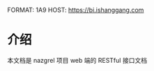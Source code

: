 FORMAT: 1A9
HOST: https://bi.ishanggang.com

# 介绍

本文档是 nazgrel 项目 web 端的 RESTful 接口文档

<!-- include(intro.md) -->
<!-- include(guide.md) -->

<!-- include(api/web/ping.md) -->
<!-- include(api/web/auth.md) -->

<!-- include(api/web/constant_setting.md) -->
<!-- include(api/web/channel.md) -->
<!-- include(api/web/channel_user.md) -->
<!-- include(api/web/shopkeeper.md) -->
